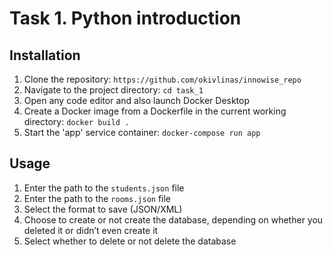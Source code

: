 # Task 1. Python introduction

## Installation

1. Clone the repository: `https://github.com/okivlinas/innowise_repo`
2. Navigate to the project directory: `cd task_1`
3. Open any code editor and also launch Docker Desktop
4. Create a Docker image from a Dockerfile in the current working directory: `docker build .`
5. Start the 'app' service container: `docker-compose run app`

## Usage

1. Enter the path to the `students.json` file
2. Enter the path to the `rooms.json` file
3. Select the format to save (JSON/XML)
4. Choose to create or not create the database, depending on whether you deleted it or didn’t even create it
5. Select whether to delete or not delete the database
